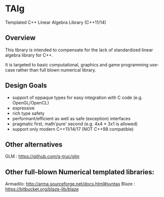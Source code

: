 # TAlg

Templated C++ Linear Algebra Library (C++11/14)

## Overview

This library is intended to compensate for the lack of standardized linear algebra library for C++.

It is targeted to basic computational, graphics and game programming use-case rather than full blown numerical library.


## Design Goals

* support of oppaque types for easy integration with C code (e.g. OpenGL/OpenCL)
* expressive
* rich type safety
* performant/efficient as well as safe (exception) interfaces
* pragmatic first, math'pure' second (e.g. 4x4 * 3x1 is allowed)
* support only modern C++11/14/17 (NOT C++98 compatible)

## Other alternatives

GLM : https://github.com/g-truc/glm

## Other full-blown Numerical templated libraries:

Armadilo: http://arma.sourceforge.net/docs.html#syntax
Blaze : https://bitbucket.org/blaze-lib/blaze
